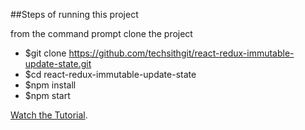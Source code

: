 ##Steps of running this project

from the command prompt clone the project

* $git clone https://github.com/techsithgit/react-redux-immutable-update-state.git
* $cd react-redux-immutable-update-state
* $npm install
* $npm start

[Watch the Tutorial](https://youtu.be/Lt4P9BKOPfI).
